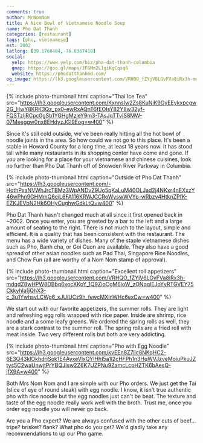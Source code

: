 ```yaml
---
comments: true
author: MrNomNom
title: A Nice Bowl of Vietnamese Noodle Soup
name: Pho Dat Thanh
categories: [restaurant]
tags: [pho, vietnamese]
est: 2002
latlong: [39.1768404,-76.8367418]
social:
  yelp: https://www.yelp.com/biz/pho-dat-thanh-columbia
  gmap: https://goo.gl/maps/JFGMm2L1giKgCqsq6
  website: https://phodatthanhmd.com/
og_image: https://lh3.googleusercontent.com/VRHQO_fZYjV6LGvFVa8iRx3h-mdqdZ8wHPW8DBbq6xocXKoY_1Q9ZioCgM6ioW_zONqqlEJoYyRTGVEY75CkkyhIa1jQhX3-c_3u1YwhsvLCWg6_xJUiUCz9h_fewcMXlnWHc6exCw=w400
---
```


{%
  include photo-thumbnail.html 
  caption="Thai Ice Tea"
  src="https://lh3.googleusercontent.com/Kxnnslw2Zs8KuNiK9GyEEykxpcgw2G_HwY8KRK3Qz_px0-ewRxAQnT6fEOIsY82Y8w32yf-FQSTzljRCpc0gSb1YGHgMzleY9m3-TAsJqTTvIS8MW-07Meeggw0nx8EHdyzJGl9Eog=w400"
%}

Since it's still cold outside, we've been really hitting all the hot bowl of noodle joints in the area. So how could we not go to this place. It's been a stable in Howard County for a long time, at least 18 years now. It has stood tall while many restaurants in its shopping center have come and gone. If you are looking for a place for your vietnamese and chinese cuisines, look no further than Pho Dat Thanh off of Snowden River Parkway in Columbia. 

<!--more-->

{%
  include photo-thumbnail.html 
  caption="Outside of Pho Dat Thanh"
  src="https://lh3.googleusercontent.com/-HothPxaNVWhJrcTBMz3WpANDvZ9Uo5qKaLuM40OLJad2j4NKxr4nEXxzY46wPhn9GHMmQ6eiL6FA116KRWJCCRoWyswWVYp-wRbzv4HtknZPfK-EZKJEVbN2Hk6OHyCughwGdkLtQ=w400"
%}

Pho Dat Thanh hasn't changed much at all since it first opened back in ~2002. Once you enter, you are greeted by a bar to the left and a large amount of seating to the right. There is not much to the layout, simple and efficient. It is a quality that has been consistent with the restaurant. The menu has a wide variety of dishes. Many of the staple vietnamese dishes such as Pho, Banh cha, or Goi Cuon are available. They also have a good spread of other asian noodles such as Pad Thai, Singapore Rice Noodles, and Chow Fun (all are worthy of a Nom Nom stamp of approval).

{%
  include photo-thumbnail.html 
  caption="Excellent roll appetizers"
  src="https://lh3.googleusercontent.com/VRHQO_fZYjV6LGvFVa8iRx3h-mdqdZ8wHPW8DBbq6xocXKoY_1Q9ZioCgM6ioW_zONqqlEJoYyRTGVEY75CkkyhIa1jQhX3-c_3u1YwhsvLCWg6_xJUiUCz9h_fewcMXlnWHc6exCw=w400"
%}

We start out with our favorite appetizers, the summer rolls. They are light and refreshing egg rolls wrapped with rice paper. Inside are shrimp, rice noodle and a some leafy greens. We ordered the spring rolls as well, they are a stark contrast to the summer roll. The spring rolls are a fried roll with meat inside. Two very different rolls but both are very addicting.

{%
  include photo-thumbnail.html 
  caption="Pho with Egg Noodle"
  src="https://lh3.googleusercontent.com/kvEEn8Z7lic8NKqHC2-6E3Q43kIOkhdrjSok1E4AyxeVlxQYIHhI5a1l2cHFPh1n3HqWVJzveMoiuPkuJZtys5C2waUnwjtPrYBQJIsw2Z6K7UZPNu9ZamcLcpHZTK6bAesQ-jfX9A=w400"
%}

Both Mrs Nom Nom and I are simple with our Pho orders. We just get the Tai (slice of eye of round steak) with egg noodle. I know, it isn't true authentic pho with rice noodle but the egg noodles just can't be beat. The texture and taste of the egg noodle really work well with the broth. Trust me, once you order egg noodle you will never go back.

Are you a Pho expert? We are always confused with the other cuts of beef... tripe? brisket? flank? What pho do you get? We'd gladly take any recommendations to up our Pho game.
